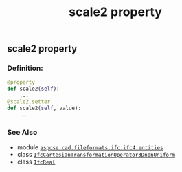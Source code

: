 ﻿---
title: scale2 property
second_title: Aspose.CAD for Python via .NET API References
description: 
type: docs
weight: 110
url: /python-net/aspose.cad.fileformats.ifc.ifc4.entities/ifccartesiantransformationoperator3dnonuniform/scale2/
is_root: false
---

## scale2 property

### Definition:
```python
@property
def scale2(self):
    ...
@scale2.setter
def scale2(self, value):
    ...
```

### See Also
* module [`aspose.cad.fileformats.ifc.ifc4.entities`](../../)
* class [`IfcCartesianTransformationOperator3DnonUniform`](/cad/python-net/aspose.cad.fileformats.ifc.ifc4.entities/ifccartesiantransformationoperator3dnonuniform)
* class [`IfcReal`](/cad/python-net/aspose.cad.fileformats.ifc.ifc4.types/ifcreal)
